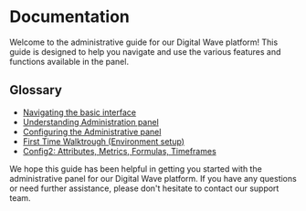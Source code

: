 # Documentation

Welcome to the administrative guide for our Digital Wave platform! 
This guide is designed to help you navigate and use the various features and functions available in the panel.

## Glossary

* [Navigating the basic interface](interface/)
* [Understanding Administration panel](admin/)
* [Configuring the Administrative panel](admin/config/)
* [First Time Walktrough (Environment setup)](../quickstart_guide/)
* [Config2: Attributes, Metrics, Formulas, Timeframes](parameters/)

We hope this guide has been helpful in getting you started with the administrative panel for our Digital Wave platform. If you have any questions or need further assistance, please don't hesitate to contact our support team.



